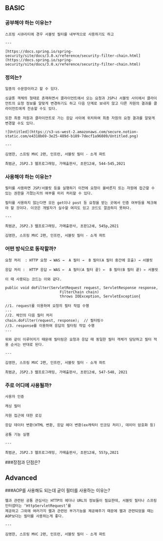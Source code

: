 ## BASIC

### 공부해야 하는 이유는?
    
    스프링 시큐리티에 경우 서블릿 필터를 내부적으로 사용하기도 하고
    
    ---
    
    [https://docs.spring.io/spring-security/site/docs/3.0.x/reference/security-filter-chain.html](https://docs.spring.io/spring-security/site/docs/3.0.x/reference/security-filter-chain.html)
    
### 정의는?
    
    일종의 수문장이라고 할 수 있다.
    
    싱글톤 객체의 형태로 존재하면서 클라이언트에서 오는 요청과 JSP나 서블릿 사이에서 클라이언트의 요청 정보를 알맞게 변경하기도 하고 다음 단계로 보내지 않고 다른 자원의 결과를 클라이언트에게 전송할 수도 있다.
    
    또한 최종 자원과 클라이언트로 가는 응답 사이에 위치하여 최종 자원의 요청 결과를 알맞게 변경할 수도 있다.
    
    ![Untitled](https://s3-us-west-2.amazonaws.com/secure.notion-static.com/e4318b69-3e25-489d-b189-7decf1a96089/Untitled.png)
    
    ---
    
    김영한, 스프링 MVC 2편, 인프런, 서블릿 필터 - 소개 파트 
    
    최범균, JSP2.3 웹프로그래밍, 가메출판사, 초판12쇄, 544-545,2021
    
### 사용해야 하는 이유는?
    
    필터를 사용하면 JSP/서블릿 등을 실행하기 이전에 요청이 올바른지 또는 자원에 접근할 수 있는 권한을 가졌는지의 여부를 미리 처리할 수 있다.
    
    필터를 사용하지 않는다면 모든 get이나 post 등 요청을 받는 곳에서 인증 여부등을 체크해야 할 것이다. 이것은 개발자가 실수할 여지도 있고 코드도 깔끔하지 못하다.
    
    ---
    
    최범균, JSP2.3 웹프로그래밍, 가메출판사, 초판12쇄, 545p,2021
    
    김영한, 스프링 MVC 2편, 인프런, 서블릿 필터 - 소개 파트 
    
### 어떤 방식으로 동작할까?
    
    요청 처리  : HTTP 요청 → WAS →  A 필터 →  B 필터(A 필터 중간에 호출) → 서블릿
    
    응답 처리 :  HTTP 응답 ← WAS ←  A 필터(A 필터 끝) ←  B 필터(B 필터 끝) ← 서블릿
    
    이 때 사용되는 코드는 이와 같다.
    
    public void doFilter(ServletRequest request, ServletResponse response,
                             FilterChain chain)
                             throws IOException, ServletException{
    
    //1. request를 이용하여 요청의 필터 작업 수행
    ...
    //2. 체인의 다음 필터 처리
    chain.doFilter(request, response);  // 필터링ㅇ
    //3. response를 이용하여 응답의 필터링 작업 수행
    ...
    
    위와 같이 이루어지기 때문에 필터링은 요청과 응답 때 동일한 필터 객체가 담당하고 필터 적용 순서는 반대로 된다.
    
    ---
    
    김영한, 스프링 MVC 2편, 인프런, 서블릿 필터 - 소개 파트 
    
    최범균, JSP2.3 웹프로그래밍, 가메출판사, 초판12쇄, 547-548, 2021
    
### 주로 어디에 사용될까?
    
    사용자 인증
    
    캐싱 필터
    
    자원 접근에 대한 로깅
    
    응답 데이터 변환(HTML 변환, 응답 헤더 변환(ex캐릭터 인코딩 처리), 데이터 암호화 등)
    
    공통 기능 실행
    
    ---
    
    최범균, JSP2.3 웹프로그래밍, 가메출판사, 초판12쇄, 557p,2021
    
###장점과 단점은?

## Advanced

###AOP를 사용해도 되는데 굳이 필터를 사용하는 이유는?
    
    웹과 관련된 공통 관심사는 HTTP의 헤더나 URL의 정보들이 필요한데, 서블릿 필터나 스프링 인터셉터는 ‘HttpServletRequest’를
    제공하고 그외에 여러가지 웹과 관련된 부가기능을 제공해주기 때문에 웹과 관련되었을 때는 AOP보다는 필터를 사용하는게 좋다. 
    
    ---
    
    김영한, 스프링 MVC 2편, 인프런, 서블릿 필터 - 소개 파트